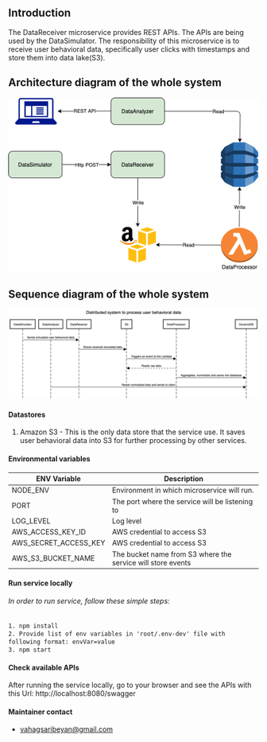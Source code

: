 ## Introduction

The DataReceiver microservice provides REST APIs. The APIs are being used by the DataSimulator. The responsibility of this microservice is to receive user behavioral data, specifically user clicks with timestamps and store them into data lake(S3).

## Architecture diagram of the whole system

![Architecture diagram](./docs/image/ArchDiagram.png)

## Sequence diagram of the whole system

![Sequence diagram](./docs/image/SequenceDiagram.png)

#### Datastores
1. Amazon S3 - This is the only data store that the service use. It saves user behavioral data into S3 for further processing by other services.


#### Environmental variables      
| ENV Variable | Description |
| ------------ | ----------- |
| NODE_ENV | Environment in which microservice will run. |
| PORT | The port where the service will be listening to |
| LOG_LEVEL | Log level |
| AWS_ACCESS_KEY_ID | AWS credential to access S3 |
| AWS_SECRET_ACCESS_KEY | AWS credential to access S3 |
| AWS_S3_BUCKET_NAME | The bucket name from S3 where the service will store events |

#### Run service locally
###### In order to run service, follow these simple steps:
    1. npm install
    2. Provide list of env variables in 'root/.env-dev' file with following format: envVar=value
    3. npm start

#### Check available APIs
After running the service locally, go to your browser and see the APIs with this Url: http://localhost:8080/swagger

#### Maintainer contact
- vahagsaribeyan@gmail.com
